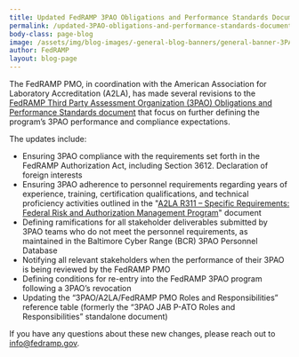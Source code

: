 ```yaml
---
title: Updated FedRAMP 3PAO Obligations and Performance Standards Document
permalink: /updated-3PAO-obligations-and-performance-standards-document/
body-class: page-blog
image: /assets/img/blog-images/-general-blog-banners/general-banner-3PAO.png
author: FedRAMP
layout: blog-page
---
```

The FedRAMP PMO, in coordination with the American Association for Laboratory Accreditation (A2LA), has made several revisions to the <a href="https://demo.fedramp.gov/assets/resources/documents/3PAO_Obligations_and_Performance_Guide.pdf" target="_blank" rel="noopener noreferrer">FedRAMP Third Party Assessment Organization (3PAO) Obligations and Performance Standards document</a> that focus on further defining the program’s 3PAO performance and compliance expectations. 

The updates include:
- Ensuring 3PAO compliance with the requirements set forth in the FedRAMP Authorization Act, including Section 3612. Declaration of foreign interests 
- Ensuring 3PAO adherence to personnel requirements regarding years of experience, training, certification qualifications, and technical proficiency activities outlined in the "<a href="https://a2la.qualtraxcloud.com/ShowDocument.aspx?ID=5621" target="_blank" rel="noopener noreferrer">A2LA R311 – Specific Requirements: Federal Risk and Authorization Management Program</a>" document
- Defining ramifications for all stakeholder deliverables submitted by 3PAO teams who do not meet the personnel requirements, as maintained in the Baltimore Cyber Range (BCR) 3PAO Personnel Database
- Notifying all relevant stakeholders when the performance of their 3PAO is being reviewed by the FedRAMP PMO
- Defining conditions for re-entry into the FedRAMP 3PAO program following a 3PAO’s revocation 
- Updating the “3PAO/A2LA/FedRAMP PMO Roles and Responsibilities” reference table (formerly the “3PAO JAB P-ATO Roles and Responsibilities” standalone document) 

If you have any questions about these new changes, please reach out to <a href="mailto:info@fedramp.gov">info@fedramp.gov</a>.
